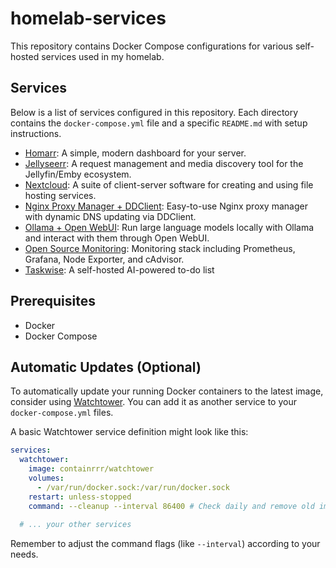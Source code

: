 # homelab-services

This repository contains Docker Compose configurations for various self-hosted services used in my homelab.

## Services

Below is a list of services configured in this repository. Each directory contains the `docker-compose.yml` file and a specific `README.md` with setup instructions.

-   [Homarr](./homarr/README.md): A simple, modern dashboard for your server.
-   [Jellyseerr](./jellyseerr/README.md): A request management and media discovery tool for the Jellyfin/Emby ecosystem.
-   [Nextcloud](./nextcloud/README.md): A suite of client-server software for creating and using file hosting services.
-   [Nginx Proxy Manager + DDClient](./nginx-ddclient/README.md): Easy-to-use Nginx proxy manager with dynamic DNS updating via DDClient.
-   [Ollama + Open WebUI](./ollama-openwebui/README.md): Run large language models locally with Ollama and interact with them through Open WebUI.
-   [Open Source Monitoring](./opensource-monitoring/README.md): Monitoring stack including Prometheus, Grafana, Node Exporter, and cAdvisor.
-   [Taskwise](./taskwise/README.md): A self-hosted AI-powered to-do list

## Prerequisites

-   Docker
-   Docker Compose

## Automatic Updates (Optional)

To automatically update your running Docker containers to the latest image, consider using [Watchtower](https://containrrr.dev/watchtower/). You can add it as another service to your `docker-compose.yml` files.

A basic Watchtower service definition might look like this:

```yaml
services:
  watchtower:
    image: containrrr/watchtower
    volumes:
      - /var/run/docker.sock:/var/run/docker.sock
    restart: unless-stopped
    command: --cleanup --interval 86400 # Check daily and remove old images
  
  # ... your other services
```

Remember to adjust the command flags (like `--interval`) according to your needs.
